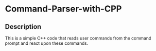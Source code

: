 # Command-Parser-with-CPP

## Description 

This is a simple C++ code that reads user commands from the command prompt and react upon these commands.
